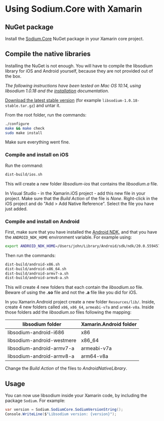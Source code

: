 # Using Sodium.Core with Xamarin

## NuGet package

Install the [Sodium.Core](https://www.nuget.org/packages/Sodium.Core/) NuGet package in your Xamarin core project.

## Compile the native libraries

Installing the NuGet is not enough. You will have to compile the libsodium library for iOS and Android yourself, because they are not provided out of the box.

*The following instructions have been tested on Mac OS 10.14, using libsodium 1.0.18 and the [installation](https://download.libsodium.org/doc/installation) documentation.*

[Download the latest stable version](https://download.libsodium.org/libsodium/releases/) (for example `libsodium-1.0.18-stable.tar.gz`) and untar it.

From the root folder, run the commands:

```bash
./configure
make && make check
sudo make install
```

Make sure everything went fine.

### Compile and install on iOS

Run the command:

```bash
dist-build/ios.sh
```

This will create a new folder *libsodium-ios* that contains the *libsodium.a* file.

In Visual Studio - in the Xamarin.iOS project - add this new file in your project. Make sure that the *Build Action* of the file is *None*. Right-click in the iOS project and do  "Add > Add Native Reference". Select the file you have just added.

### Compile and install on Android

First, make sure that you have installed the [Android NDK](https://developer.android.com/ndk/), and that you have the `ANDROID_NDK_HOME` environment variable. For example using:

```bash
export ANDROID_NDK_HOME=/Users/john/Library/Android/sdk/ndk/20.0.5594570
```

Then run the commands:

```bash
dist-build/android-x86.sh
dist-build/android-x86_64.sh
dist-build/android-armv7-a.sh
dist-build/android-armv8-a.sh
```

This will create 4 new folders that each contain the *libsodium.so* file. Beware of using the **.so** file and not the **.a** file like you did for iOS.

In you Xamarin.Android project create a new folder `Resources/lib/`. Inside, create 4 new folders called `x86`, `x86_64`, `armeabi-v7a` and `arm64-v8a`. Inside those folders add the *libsodium.so* files following the mapping:

| libsodium folder           | Xamarin.Android folder |
| -------------------------- | ---------------------- |
| libsodium-android-i686     | x86                    |
| libsodium-android-westmere | x86_64                 |
| libsodium-android-armv7-a  | armeabi-v7a            |
| libsodium-android-armv8-a  | arm64-v8a              |

Change the *Build Action* of the files to *AndroidNativeLibrary*.

## Usage

You can now use libsodium inside your Xamarin code, by including the package `Sodium`. For example:

```csharp
var version = Sodium.SodiumCore.SodiumVersionString();
Console.WriteLine($"Libsodium version: {version}");
```
